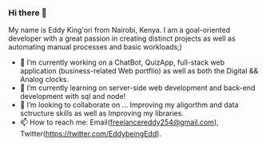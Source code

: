 ### Hi there 👋
My name is Eddy King'ori from Nairobi, Kenya. I am a goal-oriented developer with a great passion in creating distinct projects as well as automating manual processes and basic workloads;)

- 🔭 I’m currently working on 
a ChatBot, QuizApp, 
full-stack web application (business-related Web portflio) as well as both the
Digital && Analog clocks.
- 🌱 I’m currently learning on server-side web development and back-end development with sql and node!
- 👯 I’m looking to collaborate on ...
Improving my aligorthm and data sctructure skills as well as
Improving my libraries.
- 📫 How to reach me: Email(freelancereddy254@gmail.com), Twitter(https://twitter.com/EddybeingEdd).
